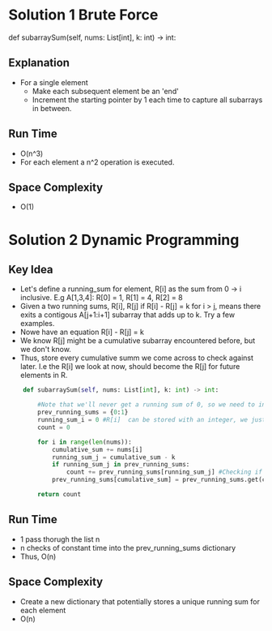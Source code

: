 # Solution 1 Brute Force

def subarraySum(self, nums: List[int], k: int) -> int:

## Explanation

- For a single element
  - Make each subsequent element be an 'end'
  - Increment the starting pointer by 1 each time to capture all subarrays in between.

## Run Time

- O(n^3)
- For each element a n^2 operation is executed.

## Space Complexity

- O(1)

# Solution 2 Dynamic Programming

## Key Idea

- Let's define a running_sum for element, R[i] as the sum from 0 -> i inclusive. E.g A[1,3,4]: R[0] = 1, R[1] = 4, R[2] = 8
- Given a two running sums, R[i], R[j] if R[i] - R[j] = k for i > j, means there exits a contigous A[j+1:i+1] subarray that adds up to k. Try a few examples.
- Nowe have an equation R[i] - R[j] = k
- We know R[j] might be a cumulative subarray encountered before, but we don't know.
- Thus, store every cumulative summ we come across to check against later. I.e the R[i] we look at now, should become the R[j] for future elements in R.

```python
    def subarraySum(self, nums: List[int], k: int) -> int:

        #Note that we'll never get a running sum of 0, so we need to include it. I.e if a subarray is [k]
        prev_running_sums = {0:1}
        running_sum_i = 0 #R[i]  can be stored with an integer, we just need to add the current element at every iteration
        count = 0

        for i in range(len(nums)):
            cumulative_sum += nums[i]
            running_sum_j = cumulative_sum - k
            if running_sum_j in prev_running_sums:
                count += prev_running_sums[running_sum_j] #Checking if running_sum_j's exist
            prev_running_sums[cumulative_sum] = prev_running_sums.get(cumulative_sum, 0) + 1 #Store running_sum_i for future elements

        return count
```

## Run Time

- 1 pass thorugh the list n
- n checks of constant time into the prev_running_sums dictionary
- Thus, O(n)

## Space Complexity

- Create a new dictionary that potentially stores a unique running sum for each element
- O(n)

